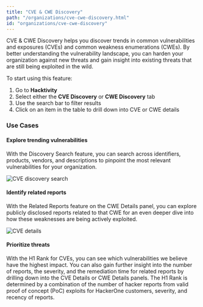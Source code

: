 ```yaml
---
title: "CVE & CWE Discovery"
path: "/organizations/cve-cwe-discovery.html"
id: "organizations/cve-cwe-discovery"
---
```


CVE & CWE Discovery helps you discover trends in common vulnerabilities and exposures (CVEs) and common weakness enumerations (CWEs). By better understanding the vulnerability landscape, you can harden your organization against new threats and gain insight into existing threats that are still being exploited in the wild. 

To start using this feature:
1. Go to **Hacktivity**
2. Select either the **CVE Discovery** or **CWE Discovery** tab
3. Use the search bar to filter results
4. Click on an item in the table to drill down into CVE or CWE details 

### Use Cases
#### Explore trending vulnerabilities 
With the Discovery Search feature, you can search across identifiers, products, vendors, and descriptions to pinpoint the most relevant vulnerabilities for your organization. 

![CVE discovery search](/images/cve-discovery-1.png)

#### Identify related reports 
With the Related Reports feature on the CWE Details panel, you can explore publicly disclosed reports related to that CWE for an even deeper dive into how these weaknesses are being actively exploited.

![CVE details](/images/cve-discovery-2.png)

#### Prioritize threats
With the H1 Rank for CVEs, you can see which vulnerabilities we believe have the highest impact. You can also gain further insight into the number of reports, the severity, and the remediation time for related reports by drilling down into the CVE Details or CWE Details panels. 
The H1 Rank is determined by a combination of the number of hacker reports from valid proof of concept (PoC) exploits for HackerOne customers, severity, and recency of reports.


